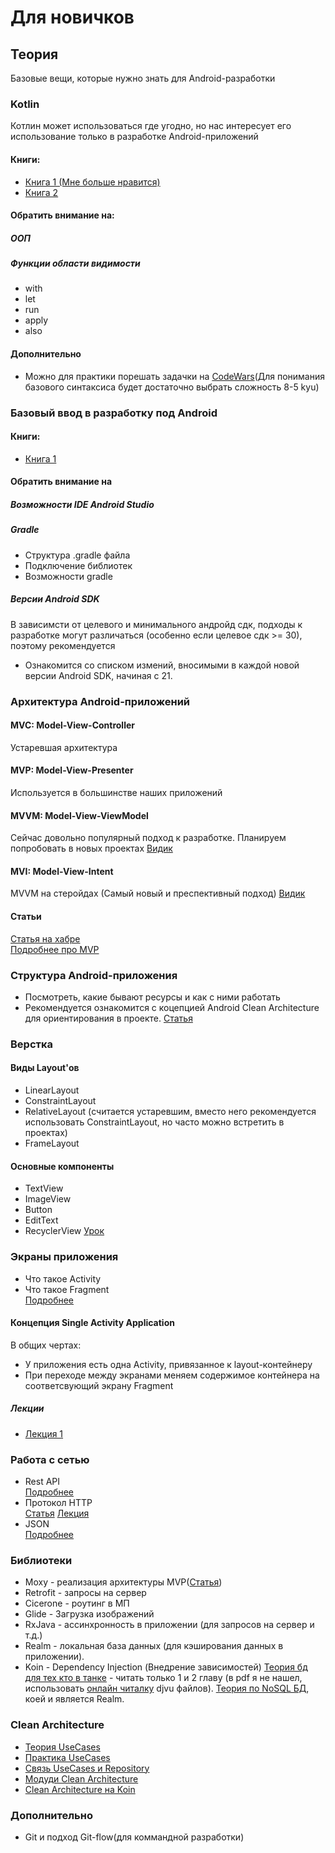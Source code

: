 # Для новичков
## Теория
Базовые вещи, которые нужно знать для Android-разработки
### Kotlin
Котлин может использоваться где угодно, но нас интересует его использование только в разработке Android-приложений
#### Книги:
- [Книга 1 (Мне больше нравится)](https://codernet.ru/books/kotlin/kotlin_programmirovanie_dlya_professionalov/)
- [Книга 2](https://yurecnt.ru/files/books/s1p4kl2p10b9y2xr1jlxtji5xg2yl6.pdf)
#### Обратить внимание на:
##### ООП
##### Функции области видимости
- with
- let
- run
- apply
- also
#### Дополнительно
- Можно для практики порешать задачки на [CodeWars](https://www.codewars.com/kata/kotlin)(Для понимания базового синтаксиса будет достаточно выбрать сложность 8-5 kyu)
### Базовый ввод в разработку под Android
#### Книги:
- [Книга 1](https://vk.com/doc44301783_581713618?hash=wf5RyEZbp9VxSni5uiwx5VhMqIWFdEeDeAxy9JjJFB4&dl=SGz6Wx6DvjLIvVfbnICvMkcWAHYktZ6dFpuyIC6HbQo)
#### Обратить внимание на
##### Возможности IDE Android Studio
##### Gradle
- Структура .gradle файла
- Подключение библиотек
- Возможности gradle
##### Версии Android SDK
В зависимсти от целевого и минимального андройд сдк, подходы к разработке могут различаться (особенно если целевое сдк >= 30), поэтому рекомендуется
- Ознакомится со списком измений, вносимыми в каждой новой версии Android SDK, начиная с 21.
### Архитектура Android-приложений
#### MVC: Model-View-Controller
Устаревшая архитектура
#### MVP: Model-View-Presenter
Используется в большинстве наших приложений
#### MVVM: Model-View-ViewModel
Сейчас довольно популярный подход к разработке. Планируем попробовать в новых проектах
[Видик](https://www.youtube.com/watch?v=KeQWIu8bA-Y&list=PLeF3l86ZMVkLQbdRL6Ra4cr_cmPROj94y&index=7)
#### MVI: Model-View-Intent
MVVM на стеройдах (Самый новый и преспективный подход)
[Видик](https://www.youtube.com/watch?v=xsXiC0BXUjI&list=PLeF3l86ZMVkLQbdRL6Ra4cr_cmPROj94y&index=13)
#### Статьи
[Статья на хабре](https://habr.com/ru/post/215605/)  
[Подробнее про MVP](https://learntutorials.net/ru/android/topic/4615/%D0%B0%D1%80%D1%85%D0%B8%D1%82%D0%B5%D0%BA%D1%82%D1%83%D1%80%D0%B0-mvp)
### Структура Android-приложения
- Посмотреть, какие бывают ресурсы и как с ними работать
- Рекомендуется ознакомится с коцепцией Android Clean Architecture для ориентирования в проекте. [Статья](https://habr.com/ru/company/mobileup/blog/335382/)
### Верстка
#### Виды Layout'ов
- LinearLayout
- ConstraintLayout
- RelativeLayout (считается устаревшим, вместо него рекомендуется использовать ConstraintLayout, но часто можно встретить в проектах)
- FrameLayout
#### Основные компоненты
- TextView
- ImageView
- Button
- EditText
- RecyclerView [Урок](https://www.youtube.com/watch?app=desktop&v=4pevVON0v-U&list=LL&index=2&t=848s)
### Экраны приложения
- Что такое Activity
- Что такое Fragment  
  [Подробнее](https://medium.com/codex/activity-vs-fragment-in-android-d9595a79119)
#### Концепция Single Activity Application
В общих чертах:
- У приложения есть одна Activity, привязанное к layout-контейнеру
- При переходе между экранами меняем содержимое контейнера на соответсвующий экрану Fragment
##### Лекции
- [Лекция 1](https://www.youtube.com/watch?v=wcdqoTubPrU&list=PLrrjuVcsVZhhE_7f_KXr1TRi3vEr_J5RP&index=31&t=986s)
### Работа с сетью
- Rest API  
  [Подробнее](https://blog.postman.com/rest-api-examples/)
- Протокол HTTP  
  [Статья](https://habr.com/ru/post/215117/)
  [Лекция](https://www.youtube.com/watch?v=HFt7Lm7hv1E&list=PLrCZzMib1e9qZwq95WVmGB-acnot5ka4a&index=6)
- JSON  
  [Подробнее](https://habr.com/ru/post/554274/)
### Библиотеки
- Moxy - реализация архитектуры MVP([Статья](https://habr.com/ru/post/276189/))
- Retrofit - запросы на сервер
- Cicerone - роутинг в МП
- Glide - Загрузка изображений
- RxJava - ассинхронность в приложении (для запросов на сервер и т.д.)
- Realm - локальная база данных (для кэширования данных в приложении).
- Koin - Dependency Injection (Внедрение зависимостей)
  [Теория бд для тех кто в танке](https://es.1lib.mx/dl/478554/32401f) - читать только 1 и 2 главу (в pdf я не нашел, использовать [онлайн читалку](https://djvu.js.org/) djvu файлов).
  [Теория по NoSQL БД](https://sd.blackball.lv/library/NoSQL_DISTILLED_(2013).pdf), коей и  является Realm.
### Clean Architecture
- [Теория UseCases](https://www.youtube.com/watch?v=Ao3d1R1TCYc&list=PLeF3l86ZMVkLQbdRL6Ra4cr_cmPROj94y&index=1)
- [Практика UseCases](https://www.youtube.com/watch?v=YQlQvqqsaJ0&list=PLeF3l86ZMVkLQbdRL6Ra4cr_cmPROj94y&index=2)
- [Связь UseCases и Repository](https://www.youtube.com/watch?v=zt07bObIpSk&list=PLeF3l86ZMVkLQbdRL6Ra4cr_cmPROj94y&index=3)
- [Модуди Clean Architecture](https://www.youtube.com/watch?v=rCkyU5lPAT8&list=PLeF3l86ZMVkLQbdRL6Ra4cr_cmPROj94y&index=5)
- [Clean Architecture на Koin](https://www.youtube.com/watch?v=Mn8WwqbndGg&list=PLeF3l86ZMVkLQbdRL6Ra4cr_cmPROj94y&index=7)
### Дополнительно
- Git и подход Git-flow(для коммандной разработки)
